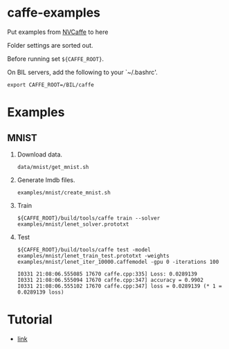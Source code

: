 
# caffe-examples

Put examples from [NVCaffe](https://github.com/NVIDIA/caffe) to here

Folder settings are sorted out.

Before running set `${CAFFE_ROOT}`.

On BIL servers, add the following to your `~/.bashrc'.
```
export CAFFE_ROOT=/BIL/caffe
```


# Examples

## MNIST

1. Download data.
   ```
   data/mnist/get_mnist.sh
   ```
   
2. Generate lmdb files.
   ```
   examples/mnist/create_mnist.sh
   ```

3. Train 
   ```
   ${CAFFE_ROOT}/build/tools/caffe train --solver examples/mnist/lenet_solver.prototxt 
   ```
   
4. Test
   ```
   ${CAFFE_ROOT}/build/tools/caffe test -model examples/mnist/lenet_train_test.prototxt -weights examples/mnist/lenet_iter_10000.caffemodel -gpu 0 -iterations 100
   ```

   ```
   I0331 21:08:06.555085 17670 caffe.cpp:335] Loss: 0.0289139
   I0331 21:08:06.555094 17670 caffe.cpp:347] accuracy = 0.9902
   I0331 21:08:06.555102 17670 caffe.cpp:347] loss = 0.0289139 (* 1 = 0.0289139 loss)
   ```
# Tutorial 
* [link](https://github.com/ys7yoo/BrainCaffe/wiki/Caffe-Tutorial-:-6.Interface-(Kor))
   
   




